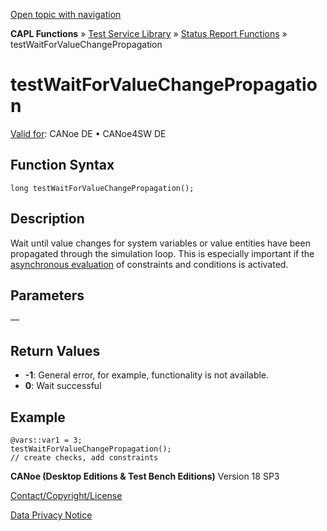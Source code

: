 [Open topic with navigation](../../../../../CANoeDEFamily.htm#Topics/CAPLFunctions/Test/Functions/CAPLfunctionTestWaitForValueChangePropagation.md)

**CAPL Functions** » [Test Service Library](../CAPLfunctionsTSLOverview.md) » [Status Report Functions](../CAPLfunctionsTSLStatusReportFunctions.md) » testWaitForValueChangePropagation

# testWaitForValueChangePropagation

[Valid for](../../../Shared/FeatureAvailability.md): CANoe DE • CANoe4SW DE

## Function Syntax

```plaintext
long testWaitForValueChangePropagation();
```

## Description

Wait until value changes for system variables or value entities have been propagated through the simulation loop. This is especially important if the [asynchronous evaluation](../../../CANoeCANalyzer/Ribbon/File/Options/Measurement/MeasurementPerformanceAsyncBackgroundCheck.md) of constraints and conditions is activated.

## Parameters

—

## Return Values

- **-1**: General error, for example, functionality is not available.
- **0**: Wait successful

## Example

```plaintext
@vars::var1 = 3;
testWaitForValueChangePropagation();
// create checks, add constraints
```

**CANoe (Desktop Editions & Test Bench Editions)** Version 18 SP3

[Contact/Copyright/License](../../../Shared/ContactCopyrightLicense.md)

[Data Privacy Notice](https://www.vector.com/int/en/company/get-info/privacy-policy/)
